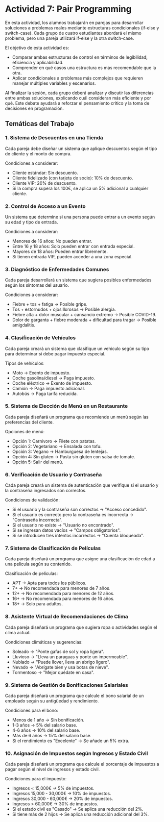 # Actividad 7: Pair Programming
En esta actividad, los alumnos trabajarán en parejas para desarrollar soluciones a problemas reales mediante estructuras condicionales (if-else y switch-case). Cada grupo de cuatro estudiantes abordará el mismo problema, pero una pareja utilizará if-else y la otra switch-case.

El objetivo de esta actividad es:
* Comparar ambas estructuras de control en términos de legibilidad, eficiencia y aplicabilidad.
* Comprender en qué casos una estructura es más recomendable que la otra.
* Aplicar condicionales a problemas más complejos que requieren manejar múltiples variables y escenarios.

Al finalizar la sesión, cada grupo deberá analizar y discutir las diferencias entre ambas soluciones, explicando cuál consideran más eficiente y por qué. Este debate ayudará a reforzar el pensamiento crítico y la toma de decisiones en programación.

## Temáticas del Trabajo
### 1. Sistema de Descuentos en una Tienda
Cada pareja debe diseñar un sistema que aplique descuentos según el tipo de cliente y el monto de compra.

Condiciones a considerar:
* Cliente estándar: Sin descuento.
* Cliente fidelizado (con tarjeta de socio): 10% de descuento.
* Cliente VIP: 20% de descuento.
* Si la compra supera los 100€, se aplica un 5% adicional a cualquier cliente.

### 2. Control de Acceso a un Evento
Un sistema que determine si una persona puede entrar a un evento según su edad y tipo de entrada.

Condiciones a considerar:
* Menores de 16 años: No pueden entrar.
* Entre 16 y 18 años: Solo pueden entrar con entrada especial.
* Mayores de 18 años: Pueden entrar libremente.
* Si tienen entrada VIP, pueden acceder a una zona especial.

### 3. Diagnóstico de Enfermedades Comunes
Cada pareja desarrollará un sistema que sugiera posibles enfermedades según los síntomas del usuario.

Condiciones a considerar:
* Fiebre + tos + fatiga → Posible gripe.
* Tos + estornudos + ojos llorosos → Posible alergia.
* Fiebre alta + dolor muscular + cansancio extremo → Posible COVID-19.
* Dolor de garganta + fiebre moderada + dificultad para tragar → Posible amigdalitis.

### 4. Clasificación de Vehículos
Cada pareja creará un sistema que clasifique un vehículo según su tipo para determinar si debe pagar impuesto especial.

Tipos de vehículos:
* Moto → Exento de impuesto.
* Coche gasolina/diesel → Paga impuesto.
* Coche eléctrico → Exento de impuesto.
* Camión → Paga impuesto adicional.
* Autobús → Paga tarifa reducida.

### 5. Sistema de Elección de Menú en un Restaurante
Cada pareja diseñará un programa que recomiende un menú según las preferencias del cliente.

Opciones de menú:
* Opción 1: Carnívoro → Filete con patatas.
* Opción 2: Vegetariano → Ensalada con tofu.
* Opción 3: Vegano → Hamburguesa de lentejas.
* Opción 4: Sin gluten → Pasta sin gluten con salsa de tomate.
* Opción 5: Salir del menú.

### 6. Verificación de Usuario y Contraseña
Cada pareja creará un sistema de autenticación que verifique si el usuario y la contraseña ingresados son correctos.

Condiciones de validación:
* Si el usuario y la contraseña son correctos → "Acceso concedido".
* Si el usuario es correcto pero la contraseña es incorrecta → "Contraseña incorrecta".
* Si el usuario no existe → "Usuario no encontrado".
* Si se ingresan datos vacíos → "Campos obligatorios".
* Si se introducen tres intentos incorrectos → "Cuenta bloqueada".

### 7. Sistema de Clasificación de Películas
Cada pareja diseñará un programa que asigne una clasificación de edad a una película según su contenido.

Clasificación de películas:
* APT → Apta para todos los públicos.
* 7+ → No recomendada para menores de 7 años.
* 12+ → No recomendada para menores de 12 años.
* 16+ → No recomendada para menores de 16 años.
* 18+ → Solo para adultos.

### 8. Asistente Virtual de Recomendaciones de Clima
Cada pareja diseñará un programa que sugiera ropa o actividades según el clima actual.

Condiciones climáticas y sugerencias:
* Soleado → "Ponte gafas de sol y ropa ligera".
* Lluvioso → "Lleva un paraguas y ponte un impermeable".
* Nublado → "Puede llover, lleva un abrigo ligero".
* Nevado → "Abrígate bien y usa botas de nieve".
* Tormentoso → "Mejor quédate en casa".

### 9. Sistema de Gestión de Bonificaciones Salariales
Cada pareja diseñará un programa que calcule el bono salarial de un empleado según su antigüedad y rendimiento.

Condiciones para el bono:
* Menos de 1 año → Sin bonificación.
* 1-3 años → 5% del salario base.
* 4-6 años → 10% del salario base.
* Más de 6 años → 15% del salario base.
* Si el rendimiento es "Excelente" → Se añade un 5% extra.

### 10. Asignación de Impuestos según Ingresos y Estado Civil
Cada pareja diseñará un programa que calcule el porcentaje de impuestos a pagar según el nivel de ingresos y estado civil.

Condiciones para el impuesto:
* Ingresos < 15,000€ → 5% de impuestos.
* Ingresos 15,000 - 30,000€ → 10% de impuestos.
* Ingresos 30,000 - 60,000€ → 20% de impuestos.
* Ingresos > 60,000€ → 30% de impuestos.
* Si el estado civil es "Casado" → Se aplica una reducción del 2%.
* Si tiene más de 2 hijos → Se aplica una reducción adicional del 3%.
